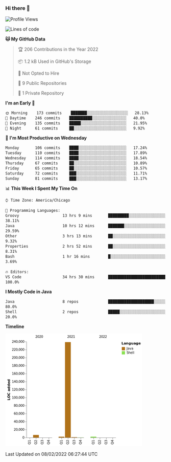 ### Hi there 👋


<!--START_SECTION:waka-->
![Profile Views](http://img.shields.io/badge/Profile%20Views-0-blue)

![Lines of code](https://img.shields.io/badge/From%20Hello%20World%20I%27ve%20Written-251%20Thousand%20lines%20of%20code-blue)

**🐱 My GitHub Data** 

> 🏆 206 Contributions in the Year 2022
 > 
> 📦 1.2 kB Used in GitHub's Storage 
 > 
> 🚫 Not Opted to Hire
 > 
> 📜 9 Public Repositories 
 > 
> 🔑 1 Private Repository 
 > 
**I'm an Early 🐤** 

```text
🌞 Morning    173 commits    ███████░░░░░░░░░░░░░░░░░░   28.13% 
🌆 Daytime    246 commits    ██████████░░░░░░░░░░░░░░░   40.0% 
🌃 Evening    135 commits    █████░░░░░░░░░░░░░░░░░░░░   21.95% 
🌙 Night      61 commits     ██░░░░░░░░░░░░░░░░░░░░░░░   9.92%

```
📅 **I'm Most Productive on Wednesday** 

```text
Monday       106 commits    ████░░░░░░░░░░░░░░░░░░░░░   17.24% 
Tuesday      110 commits    ████░░░░░░░░░░░░░░░░░░░░░   17.89% 
Wednesday    114 commits    ████░░░░░░░░░░░░░░░░░░░░░   18.54% 
Thursday     67 commits     ██░░░░░░░░░░░░░░░░░░░░░░░   10.89% 
Friday       65 commits     ██░░░░░░░░░░░░░░░░░░░░░░░   10.57% 
Saturday     72 commits     ███░░░░░░░░░░░░░░░░░░░░░░   11.71% 
Sunday       81 commits     ███░░░░░░░░░░░░░░░░░░░░░░   13.17%

```


📊 **This Week I Spent My Time On** 

```text
⌚︎ Time Zone: America/Chicago

💬 Programming Languages: 
Groovy                   13 hrs 9 mins       █████████░░░░░░░░░░░░░░░░   38.11% 
Java                     10 hrs 12 mins      ███████░░░░░░░░░░░░░░░░░░   29.59% 
Other                    3 hrs 13 mins       ██░░░░░░░░░░░░░░░░░░░░░░░   9.32% 
Properties               2 hrs 52 mins       ██░░░░░░░░░░░░░░░░░░░░░░░   8.31% 
Bash                     1 hr 16 mins        █░░░░░░░░░░░░░░░░░░░░░░░░   3.69%

🔥 Editors: 
VS Code                  34 hrs 30 mins      █████████████████████████   100.0%

```

**I Mostly Code in Java** 

```text
Java                     8 repos             ████████████████████░░░░░   80.0% 
Shell                    2 repos             █████░░░░░░░░░░░░░░░░░░░░   20.0%

```


**Timeline**

![Chart not found](https://raw.githubusercontent.com/powercasgamer/powercasgamer/master/charts/bar_graph.png) 


 Last Updated on 08/02/2022 06:27:44 UTC
<!--END_SECTION:waka-->
